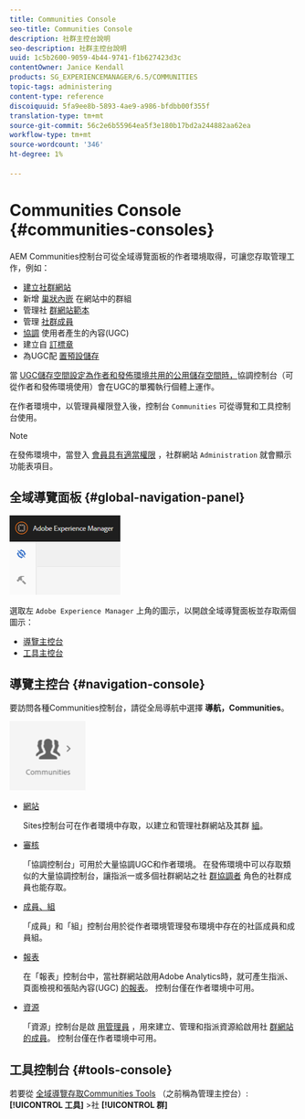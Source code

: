 ```yaml
---
title: Communities Console
seo-title: Communities Console
description: 社群主控台說明
seo-description: 社群主控台說明
uuid: 1c5b2600-9059-4b44-9741-f1b627423d3c
contentOwner: Janice Kendall
products: SG_EXPERIENCEMANAGER/6.5/COMMUNITIES
topic-tags: administering
content-type: reference
discoiquuid: 5fa9ee8b-5893-4ae9-a986-bfdbb00f355f
translation-type: tm+mt
source-git-commit: 56c2e6b55964ea5f3e180b17bd2a244882aa62ea
workflow-type: tm+mt
source-wordcount: '346'
ht-degree: 1%

---
```



# Communities Console {#communities-consoles}

AEM Communities控制台可從全域導覽面板的作者環境取得，可讓您存取管理工作，例如：

* [建立社群網站](sites-console.md)
* 新增 [巢狀內嵌](groups.md) 在網站中的群組
* 管理社 [群網站範本](sites.md)
* 管理 [社群成員](members.md)
* [協調](moderate-ugc.md) 使用者產生的內容(UGC)
* 建立自 [訂標章](badges.md)
* 為UGC配 [置預設儲存](srp-config.md)

當 [UGC儲存空間設定為作者和發佈環境共用的公用儲存空間時，](working-with-srp.md)[](moderation.md)協調控制台（可從作者和發佈環境使用）會在UGC的單獨執行個體上運作。

在作者環境中，以管理員權限登入後，控制台 `Communities` 可從導覽和工具控制台使用。

>[!NOTE]
>
>在發佈環境中，當登入 [會員具有適當權限](sites-console.md) ，社群網站 `Administration` 就會顯示功能表項目。


## 全域導覽面板 {#global-navigation-panel}

![chlimage_1-91](assets/chlimage_1-91.png)

選取左 `Adobe Experience Manager` 上角的圖示，以開啟全域導覽面板並存取兩個圖示：

* [導覽主控台](#navigation-console)
* [工具主控台](tools.md)

## 導覽主控台 {#navigation-console}

要訪問各種Communities控制台，請從全局導航中選擇 **導航，Communities**。

![chlimage_1-92](assets/chlimage_1-92.png)

* [網站](sites-console.md)

   Sites控制台可在作者環境中存取，以建立和管理社群網站及其群 [組](groups.md)。

* [審核](moderation.md)

   「協調控制台」可用於大量協調UGC和作者環境。 在發佈環境中可以存取類似的大量協調控制台，讓指派一或多個社群網站之社 [群協調者](users.md#publishenvironmentusersandgroups) 角色的社群成員也能存取。

* [成員、組](members.md)

   「成員」和「組」控制台用於從作者環境管理發布環境中存在的社區成員和成員組。

* [報表](reports.md)

   在「報表」控制台中，當社群網站啟用Adobe Analytics時，就可產生指派、頁面檢視和張貼內容(UGC) [的報表](sites-console.md#analytics)。 控制台僅在作者環境中可用。

* [資源](resources.md)

   「資源」控制台是啟 [用管理員](enablement.md#communitymanagers) ，用來建立、管理和指派資源給啟用社 [群網站的成員](overview.md#enablement-community)。 控制台僅在作者環境中可用。

## 工具控制台 {#tools-console}

若要從 [全域導覽存取Communities Tools](tools.md) （之前稱為管理主控台）: **[!UICONTROL 工具]** >社 **[!UICONTROL 群]**
